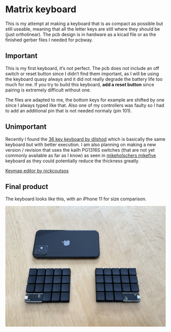 # Matrix keyboard
This is my attempt at making a keyboard that is as compact as possible but still useable, meaning that all the letter keys are still where they should be (just ortholinear). The pcb design is in hardware as a kicad file or as the finished gerber files I needed for pcbway.

## Important
This is my first keyboard, it‘s not perfect. The pcb does not include an off switch or reset button since I didn‘t find them important, as I will be using the keyboard quasy always and it did not really degrade the battery life too much for me. If you try to build this keyboard, **add a reset button** since pairing is extremely difficult without one.

The files are adapted to me, the bottom keys for example are shifted by one since I always typed like that. Also one of my controllers was faulty so I had to add an additional pin that is not needed normaly (pin 101).

## Unimportant
Recently I found the [36 key keyboard by dilshod](https://github.com/dilshod/36-choc-key-ortholinear-split) which is basically the same keyboard but with better execution. I am also planning on making a new version / revision that uses the kailh PG1316S switches (that are not yet commonly available as far as I know) as seen in [mikeholschers mikefive](https://github.com/mikeholscher/zmk-config-mikefive) keyboard as they could potentially reduce the thickness greatly.

[Keymap editor by nickcoutsos](https://nickcoutsos.github.io/keymap-editor/)

## Final product
The keyboard looks like this, with an iPhone 11 for size comparison. 

![image of matrix keyboard](/matrix_keyboard.jpeg)
